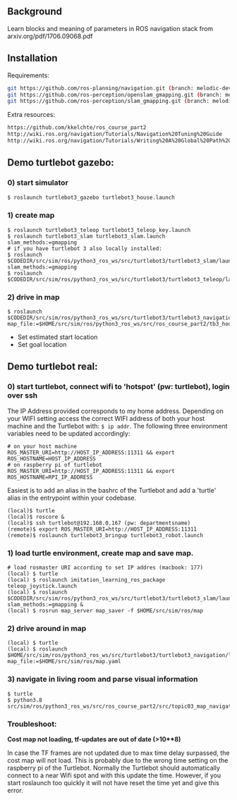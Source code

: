## Background

Learn blocks and meaning of parameters in ROS navigation stack from arxiv.org/pdf/1706.09068.pdf

## Installation

Requirements:
```bash
git https://github.com/ros-planning/navigation.git (branch: melodic-devel)
git https://github.com/ros-perception/openslam_gmapping.git (branch: melodic-devel)
git https://github.com/ros-perception/slam_gmapping.git (branch: melodic-devel)
```

Extra resources:
```bash
https://github.com/kkelchte/ros_course_part2
http://wiki.ros.org/navigation/Tutorials/Navigation%20Tuning%20Guide
http://wiki.ros.org/navigation/Tutorials/Writing%20A%20Global%20Path%20Planner%20As%20Plugin%20in%20ROS
```

## Demo turtlebot gazebo:

### 0) start simulator
```bash
$ roslaunch turtlebot3_gazebo turtlebot3_house.launch
```

### 1) create map
```
$ roslaunch turtlebot3_teleop turtlebot3_teleop_key.launch 
$ roslaunch turtlebot3_slam turtlebot3_slam.launch slam_methods:=gmapping
# if you have turtlebot 3 also locally installed:
$ roslaunch $CODEDIR/src/sim/ros/python3_ros_ws/src/turtlebot3/turtlebot3_slam/launch/turtlebot3_slam.launch slam_methods:=gmapping
$ roslaunch $CODEDIR/src/sim/ros/python3_ros_ws/src/turtlebot3/turtlebot3_teleop/launch/turtlebot3_teleop_key.launch
```

### 2) drive in map

```
$ roslaunch $CODEDIR/src/sim/ros/python3_ros_ws/src/turtlebot3/turtlebot3_navigation/launch/turtlebot3_navigation.launch map_file:=$HOME/src/sim/ros/python3_ros_ws/src/ros_course_part2/tb3_house_map/tb3_house_map.yaml
```

- Set estimated start location
- Set goal location

## Demo turtlebot real:

### 0) start turtlebot, connect wifi to 'hotspot' (pw: turtlebot), login over ssh
The IP Address provided corresponds to my home address. 
Depending on your WIFI setting access the correct WIFI address of both your host machine and the Turtlebot with: `$ ip addr`.
The following three environment variables need to be updated accordingly:

```
# on your host machine
ROS_MASTER_URI=http://HOST_IP_ADDRESS:11311 && export ROS_HOSTNAME=HOST_IP_ADDRESS
# on raspberry pi of turtlebot
ROS_MASTER_URI=http://HOST_IP_ADDRESS:11311 && export ROS_HOSTNAME=RPI_IP_ADDRESS
```

Easiest is to add an alias in the bashrc of the Turtlebot and 
add a 'turtle' alias in the entrypoint within your codebase.

```
(local)$ turtle
(local)$ roscore &
(local)$ ssh turtlebot@192.168.0.167 (pw: departmentsname)
(remote)$ export ROS_MASTER_URI=http://HOST_IP_ADDRESS:11311
(remote)$ roslaunch turtlebot3_bringup turtlebot3_robot.launch
```

### 1) load turtle environment, create map and save map.

```
# load rosmaster URI according to set IP addres (macbook: 177)
(local) $ turtle
(local) $ roslaunch imitation_learning_ros_package teleop_joystick.launch
(local) $ roslaunch $CODEDIR/src/sim/ros/python3_ros_ws/src/turtlebot3/turtlebot3_slam/launch/turtlebot3_slam.launch slam_methods:=gmapping &
(local) $ rosrun map_server map_saver -f $HOME/src/sim/ros/map
```


### 2) drive around in map
```
(local) $ turtle
(local) $ roslaunch $HOME/src/sim/ros/python3_ros_ws/src/turtlebot3/turtlebot3_navigation/launch/turtlebot3_navigation.launch map_file:=$HOME/src/sim/ros/map.yaml
```

### 3) navigate in living room and parse visual information

```
$ turtle
$ python3.8 src/sim/ros/python3_ros_ws/src/ros_course_part2/src/topic03_map_navigation/navigate_goal.py
```
### Troubleshoot:

__Cost map not loading, tf-updates are out of date (>10**8)__

In case the TF frames are not updated due to max time delay surpassed, the cost map will not load. 
This is probably due to the wrong time setting on the raspberry pi of the Turtlebot.
Normally the Turtlebot should automatically connect to a near Wifi spot and with this update the time.
However, if you start roslaunch too quickly it will not have reset the time yet and give this error.


 
